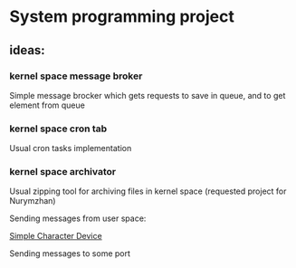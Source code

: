 # System programming project

## ideas: 

### kernel space message broker
Simple message brocker which gets requests to save in queue, and to get element from queue

### kernel space cron tab
Usual cron tasks implementation

### kernel space archivator
Usual zipping tool for archiving files in kernel space (requested project for Nurymzhan)

Sending messages from user space:

[Simple Character Device](http://derekmolloy.ie/writing-a-linux-kernel-module-part-2-a-character-device/)

Sending messages to some port

